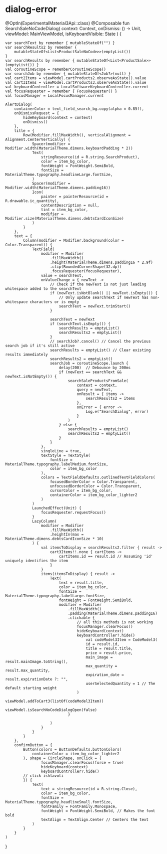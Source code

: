 # dialog-error

@OptIn(ExperimentalMaterial3Api::class)
@Composable
fun SearchSaleNoCodeDialog(
    context: Context,
    onDismiss: () -> Unit,
    viewModel: MainViewModel,
    isKeyboardVisible: State<Boolean>
) {

    var searchText by remember { mutableStateOf("") }
    var searchResults2 by remember {
        mutableStateOf<List<ProductSaleNoCode>>(emptyList())
    }
    var searchResults by remember { mutableStateOf<List<ProductSale>>(emptyList()) }
    val coroutineScope = rememberCoroutineScope()
    var searchJob by remember { mutableStateOf<Job?>(null) }
    val cart2Items = viewModel.cartProducts2.observeAsState().value
    val cart3Items = viewModel.cartProducts3.observeAsState().value
    val keyboardController = LocalSoftwareKeyboardController.current
    val focusRequester = remember { FocusRequester() }
    val focusManager = LocalFocusManager.current

    AlertDialog(
        containerColor = text_field_search_bg.copy(alpha = 0.85f),
        onDismissRequest = {
            hideKeyboard(context = context)
            onDismiss()
        },
        title = {
            Row(Modifier.fillMaxWidth(), verticalAlignment = Alignment.CenterVertically) {
                Spacer(modifier = Modifier.width(MaterialTheme.dimens.keyboardPadding * 2))
                Text(
                    stringResource(id = R.string.SearchProduct),
                    color = item_bg_color,
                    fontWeight = FontWeight.SemiBold,
                    fontSize = MaterialTheme.typography.headlineLarge.fontSize,
                )
                Spacer(modifier = Modifier.width(MaterialTheme.dimens.padding16))
                Icon(
                    painter = painterResource(id = R.drawable.ic_quantity),
                    contentDescription = null,
                    tint = item_bg_color,
                    modifier = Modifier.size(MaterialTheme.dimens.debtsCardIconSize)
                )
            }
        },
        text = {
            Column(modifier = Modifier.background(color = Color.Transparent)) {
                TextField(
                    modifier = Modifier
                        .fillMaxWidth()
                        .height(MaterialTheme.dimens.padding16 * 2.9f)
                        .clip(RoundedCornerShape(32.dp))
                        .focusRequester(focusRequester),
                    value = searchText,
                    onValueChange = { newText ->
                        // Check if the newText is not just leading whitespace added to the searchText
                        if (newText.isNotBlank() || newText.isEmpty()) {
                            // Only update searchText if newText has non-whitespace characters or is empty
                            searchText = newText.trimStart()
                        }

                        searchText = newText
                        if (searchText.isEmpty()) {
                            searchResults = emptyList()
                            searchResults2 = emptyList()
                        }
                        // searchJob?.cancel() // Cancel the previous search job if it's still active
                        searchResults = emptyList() // Clear existing results immediately
                        searchResults2 = emptyList()
                        searchJob = coroutineScope.launch {
                            delay(200)  // Debounce by 200ms
                            if (newText == searchText && newText.isNotEmpty()) {
                                searchSaleProductsFromSale(
                                    context = context,
                                    query = newText,
                                    onResult = { items ->
                                        searchResults2 = items
                                    },
                                    onError = { error ->
                                        Log.e("SearchDialog", error)
                                    }
                                )
                            } else {
                                searchResults = emptyList()
                                searchResults2 = emptyList()
                            }
                        }
                    },
                    singleLine = true,
                    textStyle = TextStyle(
                        fontSize = MaterialTheme.typography.labelMedium.fontSize,
                        color = item_bg_color
                    ),
                    colors = TextFieldDefaults.outlinedTextFieldColors(
                        focusedBorderColor = Color.Transparent,
                        unfocusedBorderColor = Color.Transparent,
                        cursorColor = item_bg_color,
                        containerColor = item_bg_color_lighter2
                    )
                )
                LaunchedEffect(Unit) {
                    focusRequester.requestFocus()
                }
                LazyColumn(
                    modifier = Modifier
                        .fillMaxWidth()
                        .heightIn(max = MaterialTheme.dimens.debtsCardIconSize * 10)
                ) {
                    val itemsToDisplay = searchResults2.filter { result ->
                        cart3Items!!.none { cartItems ->
                            cartItems.id == result.id // Assuming 'id' uniquely identifies the item
                        }
                    }
                    items(itemsToDisplay) { result ->
                        Text(
                            text = result.title,
                            color = item_bg_color,
                            fontSize = MaterialTheme.typography.labelLarge.fontSize,
                            fontWeight = FontWeight.SemiBold,
                            modifier = Modifier
                                .fillMaxWidth()
                                .padding(MaterialTheme.dimens.padding16)
                                .clickable {
                                    // all this methods is not working
                                    focusManager.clearFocus()
                                    hideKeyboard(context)
                                    keyboardController?.hide()
                                        val codeModel3Item = CodeModel3(
                                        id = result.id,
                                        title = result.title,
                                        price = result.price,
                                        main_image = result.mainImage.toString(),
                                        max_quantity = result.max_quantity,
                                        expiration_date = result.expirationDate ?: "",
                                        userSelectedQuantity = 1 // The default starting weight
                                    )
                                         viewModel.addToCart3(listOf(codeModel3Item))
                                         viewModel.isSearchNoCodeDialogOpen(false)
                                }

                        )
                    }
                }
            }
        },
        confirmButton = {
            Button(colors = ButtonDefaults.buttonColors(
                containerColor = item_bg_color_lighter2
            ), shape = CircleShape, onClick = {
                    focusManager.clearFocus(force = true)
                    hideKeyboard(context)
                    keyboardController?.hide()
            // click ishlavoti
            }) {
                Text(
                    text = stringResource(id = R.string.Close),
                    color = item_bg_color,
                    fontSize = MaterialTheme.typography.headlineSmall.fontSize,
                    fontFamily = FontFamily.Monospace,
                    fontWeight = FontWeight.SemiBold, // Makes the font bold
                    textAlign = TextAlign.Center // Centers the text
                )
            }
        }
    )
}
